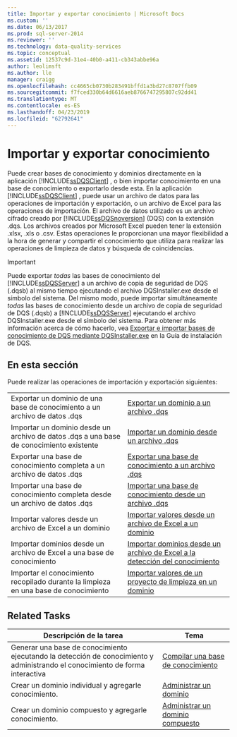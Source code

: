 ```yaml
---
title: Importar y exportar conocimiento | Microsoft Docs
ms.custom: ''
ms.date: 06/13/2017
ms.prod: sql-server-2014
ms.reviewer: ''
ms.technology: data-quality-services
ms.topic: conceptual
ms.assetid: 12537c9d-31e4-40b0-a411-cb343abbe96a
author: leolimsft
ms.author: lle
manager: craigg
ms.openlocfilehash: cc4665cb0730b283491bffd1a3bd27c8707ffb09
ms.sourcegitcommit: f7fced330b64d6616aeb8766747295807c92dd41
ms.translationtype: MT
ms.contentlocale: es-ES
ms.lasthandoff: 04/23/2019
ms.locfileid: "62792641"
---
```

# <a name="importing-and-exporting-knowledge"></a>Importar y exportar conocimiento
  Puede crear bases de conocimiento y dominios directamente en la aplicación [!INCLUDE[ssDQSClient](../includes/ssdqsclient-md.md)] , o bien importar conocimiento en una base de conocimiento o exportarlo desde esta. En la aplicación [!INCLUDE[ssDQSClient](../includes/ssdqsclient-md.md)] , puede usar un archivo de datos para las operaciones de importación y exportación, o un archivo de Excel para las operaciones de importación. El archivo de datos utilizado es un archivo cifrado creado por [!INCLUDE[ssDQSnoversion](../includes/ssdqsnoversion-md.md)] (DQS) con la extensión .dqs. Los archivos creados por Microsoft Excel pueden tener la extensión .xlsx, .xls o .csv. Estas operaciones le proporcionan una mayor flexibilidad a la hora de generar y compartir el conocimiento que utiliza para realizar las operaciones de limpieza de datos y búsqueda de coincidencias.  
  
> [!IMPORTANT]  
>  Puede exportar *todas* las bases de conocimiento del [!INCLUDE[ssDQSServer](../includes/ssdqsserver-md.md)] a un archivo de copia de seguridad de DQS (.dqsb) al mismo tiempo ejecutando el archivo DQSInstaller.exe desde el símbolo del sistema. Del mismo modo, puede importar simultáneamente *todas* las bases de conocimiento desde un archivo de copia de seguridad de DQS (.dqsb) a [!INCLUDE[ssDQSServer](../includes/ssdqsserver-md.md)] ejecutando el archivo DQSInstaller.exe desde el símbolo del sistema. Para obtener más información acerca de cómo hacerlo, vea [Exportar e importar bases de conocimiento de DQS mediante DQSInstaller.exe](install-windows/export-and-import-dqs-knowledge-bases-using-dqsinstaller-exe.md) en la Guía de instalación de DQS.  
  
## <a name="in-this-section"></a>En esta sección  
 Puede realizar las operaciones de importación y exportación siguientes:  
  
|||  
|-|-|  
|Exportar un dominio de una base de conocimiento a un archivo de datos .dqs|[Exportar un dominio a un archivo .dqs](../../2014/data-quality-services/export-a-domain-to-a-dqs-file.md)|  
|Importar un dominio desde un archivo de datos .dqs a una base de conocimiento existente|[Importar un dominio desde un archivo .dqs](../../2014/data-quality-services/import-a-domain-from-a-dqs-file.md)|  
|Exportar una base de conocimiento completa a un archivo de datos .dqs|[Exportar una base de conocimiento a un archivo .dqs](../../2014/data-quality-services/export-a-knowledge-base-to-a-dqs-file.md)|  
|Importar una base de conocimiento completa desde un archivo de datos .dqs|[Importar una base de conocimiento desde un archivo .dqs](../../2014/data-quality-services/import-a-knowledge-base-from-a-dqs-file.md)|  
|Importar valores desde un archivo de Excel a un dominio|[Importar valores desde un archivo de Excel a un dominio](../../2014/data-quality-services/import-values-from-an-excel-file-into-a-domain.md)|  
|Importar dominios desde un archivo de Excel a una base de conocimiento|[Importar dominios desde un archivo de Excel a la detección del conocimiento](../../2014/data-quality-services/import-domains-from-an-excel-file-in-knowledge-discovery.md)|  
|Importar el conocimiento recopilado durante la limpieza en una base de conocimiento|[Importar valores de un proyecto de limpieza en un dominio](../../2014/data-quality-services/import-cleansing-project-values-into-a-domain.md)|  
  
## <a name="related-tasks"></a>Related Tasks  
  
|Descripción de la tarea|Tema|  
|----------------------|-----------|  
|Generar una base de conocimiento ejecutando la detección de conocimiento y administrando el conocimiento de forma interactiva|[Compilar una base de conocimiento](../../2014/data-quality-services/building-a-knowledge-base.md)|  
|Crear un dominio individual y agregarle conocimiento.|[Administrar un dominio](../../2014/data-quality-services/managing-a-domain.md)|  
|Crear un dominio compuesto y agregarle conocimiento.|[Administrar un dominio compuesto](../../2014/data-quality-services/managing-a-composite-domain.md)|  
  
  

